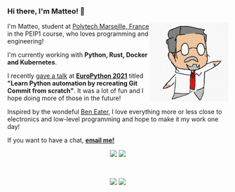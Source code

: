 ### Hi there, I'm Matteo! 👋

<div style="border-radius:10%;"><img width="180" align="right" src="https://github.com/Akarys42/akarys42/raw/main/dr_akarys.jpg"></div>

I'm Matteo, student at [Polytech Marseille, France](https://polytech.univ-amu.fr/) in the PEIP1 course, who loves programming and engineering!

I'm currently working with **Python, Rust, Docker and Kubernetes**.

I recently [gave a talk](https://www.youtube.com/watch?v=Oazm8f7H2F4) at [**EuroPython 2021**](https://ep2021.europython.eu/talks/6AcoeMY-learn-python-automation-by-recreating-git-commit-from-scratch/) titled **"Learn Python automation by recreating Git Commit from scratch"**. It was a lot of fun and I hope doing more of those in the future!

Inspired by the wondeful [Ben Eater](https://www.youtube.com/channel/UCS0N5baNlQWJCUrhCEo8WlA), I love everything more or less close to electronics and low-level programming and hope to make it my work one day!

If you want to have a chat, [**email me!**](mailto:matteobertucci2004@gmail.com)
 
<div align="center">
  <a href="https://www.linkedin.com/in/matteo-bertucci-55a5621a9"><img vertical-align="middle" src="https://img.shields.io/badge/LinkedIn-%230077B5.svg?&style=for-the-badge&logo=linkedin&logoColor=white"></a>
  <a href="https://discord.gg/2RduDmtHft "><img vertical-align="middle" src="https://img.shields.io/badge/Discord-%237289DA.svg?&style=for-the-badge&logo=discord&logoColor=white"></a>
</div>
  
 &nbsp; 
  
<div align="center">
  <img vertical-align="middle" src="https://github-readme-stats.vercel.app/api?username=akarys42&count_private=true&show_icon=true&theme=radical">
  <img vertical-align="middle" src="https://github-readme-stats.vercel.app/api/top-langs/?username=Akarys42&theme=radical&hide=C++&layout=compact">
</div>

